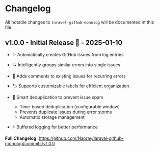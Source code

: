 # Changelog

All notable changes to `laravel-github-monolog` will be documented in this file.

## v1.0.0 - Initial Release 🚀 - 2025-01-10

- ✨ Automatically creates GitHub issues from log entries
- 🔍 Intelligently groups similar errors into single issues
- 💬 Adds comments to existing issues for recurring errors
- 🏷️ Supports customizable labels for efficient organization
- 🎯 Smart deduplication to prevent issue spam
  - Time-based deduplication (configurable window)
  - Prevents duplicate issues during error storms
  - Automatic storage management
  
- ⚡️ Buffered logging for better performance

**Full Changelog**: https://github.com/Naoray/laravel-github-monolog/commits/v1.0.0
